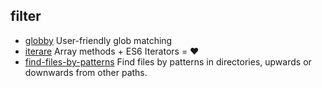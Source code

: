 ## filter

- [globby](https://github.com/sindresorhus/globby) User-friendly glob matching
- [iterare](https://github.com/felixfbecker/iterare) Array methods + ES6 Iterators = :heart:
- [find-files-by-patterns](https://github.com/MartyO256/find-files-by-patterns) Find files by patterns in directories, upwards or downwards from other paths.